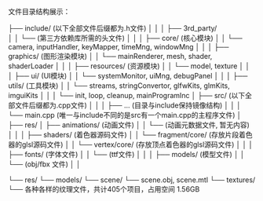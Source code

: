 文件目录结构展示：

├── include/    (以下全部文件后缀都为.h文件)
│     │
│     ├── 3rd_party/  
│     │    └── (第三方依赖库所需的头文件)
│     │
│     ├── core/ (核心模块)
│     │     └── camera, inputHandler, keyMapper, timeMng, windowMng
│     │
│     ├── graphics/ (图形渲染模块)
│     │    └── mainRenderer, mesh, shader, shaderLoader
│     │
│     ├── resources/ (资源模块)
│     │    └── model, texture
│     │
│     ├── ui/ (UI模块)
│     │    └── systemMonitor, uiMng, debugPanel
│     │
│     ├── utils/ (工具模块)
│     │    └── streams, stringConvertor, glfwKits, glmKits, imguiKits
│     │
│     └── init, loop, cleanup, mainProgramInc
│
├── src/    (以下全部文件后缀都为.cpp文件)
│     │
│     ├── ... (目录与include保持镜像结构)
│     │
│     └── main.cpp (唯一与include不同的是src有一个main.cpp的主程序文件)
│
├── res/
│     ├── animations/ (动画文件)
│     │     └── (动画元数据文件, 暂无内容)
│     │
│     ├── shaders/ (着色器源码文件)
│     │     └── fragment/core/ (存放片段着色器的glsl源码文件)
│     │     └── vertex/core/ (存放顶点着色器的glsl源码文件)
│     │
│     ├── fonts/ (字体文件)
│     │     └── (ttf文件)
│     │
│     ├── models/ (模型文件)
│     │     └── (obj/fbx 文件)
│     │



└── res/
      └── models/
            └── scene/
                    └── scene.obj, scene.mtl
                    └── textures/
                            └── 各种各样的纹理文件，共计405个项目，占用空间 1.56GB
